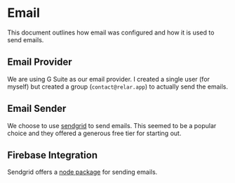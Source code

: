 # Email
This document outlines how email was configured and how it is used to send emails.

## Email Provider
We are using G Suite as our email provider. I created a single user (for myself) but created a group (`contact@relar.app`) to actually send the emails.

## Email Sender
We choose to use [sendgrid](https://sendgrid.com) to send emails. This seemed to be a popular choice and they offered a generous free tier for starting out.

## Firebase Integration
Sendgrid offers a [node package](https://www.npmjs.com/package/@sendgrid/mail) for sending emails.